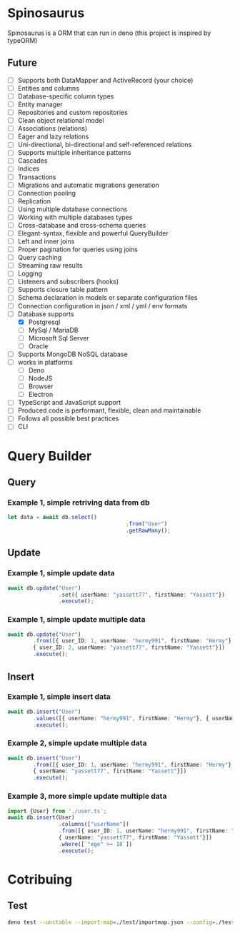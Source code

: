 # Spinosaurus
Spinosaurus is a ORM that can run in deno (this project is inspired by typeORM)

## Future
- [ ] Supports both DataMapper and ActiveRecord (your choice)
- [ ] Entities and columns
- [ ] Database-specific column types
- [ ] Entity manager
- [ ] Repositories and custom repositories
- [ ] Clean object relational model
- [ ] Associations (relations)
- [ ] Eager and lazy relations
- [ ] Uni-directional, bi-directional and self-referenced relations
- [ ] Supports multiple inheritance patterns
- [ ] Cascades
- [ ] Indices
- [ ] Transactions
- [ ] Migrations and automatic migrations generation
- [ ] Connection pooling
- [ ] Replication
- [ ] Using multiple database connections
- [ ] Working with multiple databases types
- [ ] Cross-database and cross-schema queries
- [ ] Elegant-syntax, flexible and powerful QueryBuilder
- [ ] Left and inner joins
- [ ] Proper pagination for queries using joins
- [ ] Query caching
- [ ] Streaming raw results
- [ ] Logging
- [ ] Listeners and subscribers (hooks)
- [ ] Supports closure table pattern
- [ ] Schema declaration in models or separate configuration files
- [ ] Connection configuration in json / xml / yml / env formats
- [ ] Database supports
  - [x] Postgresql
  - [ ] MySql / MariaDB
  - [ ] Microsoft Sql Server
  - [ ] Oracle
- [ ] Supports MongoDB NoSQL database
- [ ] works in platforms
  - [ ] Deno
  - [ ] NodeJS
  - [ ] Browser
  - [ ] Electron
- [ ] TypeScript and JavaScript support
- [ ] Produced code is performant, flexible, clean and maintainable
- [ ] Follows all possible best practices
- [ ] CLI

# Query Builder
## Query
### Example 1, simple retriving data from db
```typescript
let data = await db.select()
									 .from("User")
									 .getRawMany();
```
## Update
### Example 1, simple update data
```typescript
await db.update("User")
				.set({ userName: "yassett77", firstName: "Yassett"})
				.execute();
```
### Example 1, simple update multiple data
```typescript
await db.update("User")
        .from([{ user_ID: 1, userName: "hermy991", firstName: "Hermy"},
        { user_ID: 2, userName: "yassett77", firstName: "Yassett"}])
        .execute();
```
## Insert
### Example 1, simple insert data
```typescript
await db.insert("User")
        .values([{ userName: "hermy991", firstName: "Hermy"}, { userName: "yassett77", firstName: "Yassett"}])
        .execute();
```
### Example 2, simple update multiple data
```typescript
await db.insert("User")
        .from([{ user_ID: 1, userName: "hermy991", firstName: "Hermy"}, 
        { userName: "yassett77", firstName: "Yassett"}])
        .execute();
```
### Example 3, more simple update multiple data
```typescript
import {User} from './user.ts';
await db.insert(User)
				.columns(["userName"])
				.from([{ user_ID: 1, userName: "hermy991", firstName: "Hermy"}, 
				{ userName: "yassett77", firstName: "Yassett"}])
				.where([`"ege" >= 18`])
				.execute();
```

# Cotribuing
## Test
```bash
deno test --unstable --import-map=./test/importmap.json --config=./test/tsconfig.json --allow-net --allow-read --allow-env=SPINOSAURUS_TEST_CON_HOST,SPINOSAURUS_TEST_CON_PORT,SPINOSAURUS_TEST_CON_USERNAME,SPINOSAURUS_TEST_CON_PASSWORD test/start.ts
```